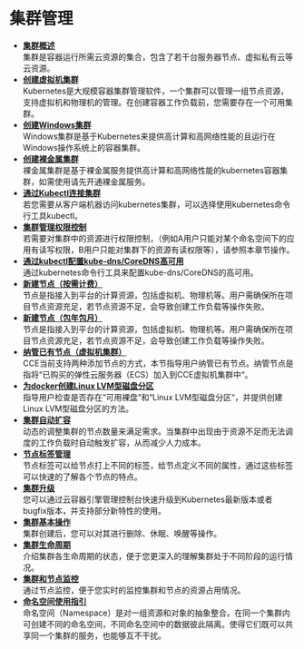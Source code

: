 # 集群管理<a name="cce_01_0027"></a>

-   **[集群概述](集群概述.md)**  
集群是容器运行所需云资源的集合，包含了若干台服务器节点、虚拟私有云等云资源。
-   **[创建虚拟机集群](创建虚拟机集群.md)**  
Kubernetes是大规模容器集群管理软件，一个集群可以管理一组节点资源，支持虚拟机和物理机的管理。在创建容器工作负载前，您需要存在一个可用集群。
-   **[创建Windows集群](创建Windows集群.md)**  
Windows集群是基于Kubernetes来提供高计算和高网络性能的且运行在Windows操作系统上的容器集群。
-   **[创建裸金属集群](创建裸金属集群.md)**  
裸金属集群是基于裸金属服务提供高计算和高网络性能的kubernetes容器集群，如需使用请先开通裸金属服务。
-   **[通过Kubectl连接集群](通过Kubectl连接集群.md)**  
若您需要从客户端机器访问kubernetes集群，可以选择使用kubernetes命令行工具kubectl。
-   **[集群管理权限控制](集群管理权限控制.md)**  
若需要对集群中的资源进行权限控制，（例如A用户只能对某个命名空间下的应用有读写权限，B用户只能对集群下的资源有读权限等），请参照本章节操作。
-   **[通过kubectl配置kube-dns/CoreDNS高可用](通过kubectl配置kube-dns-CoreDNS高可用.md)**  
通过kubernetes命令行工具来配置kube-dns/CoreDNS的高可用。
-   **[新建节点（按需计费）](新建节点（按需计费）.md)**  
节点是指接入到平台的计算资源，包括虚拟机、物理机等。用户需确保所在项目节点资源充足，若节点资源不足，会导致创建工作负载等操作失败。
-   **[新建节点（包年包月）](新建节点（包年包月）.md)**  
节点是指接入到平台的计算资源，包括虚拟机、物理机等。用户需确保所在项目节点资源充足，若节点资源不足，会导致创建工作负载等操作失败。
-   **[纳管已有节点（虚拟机集群）](纳管已有节点（虚拟机集群）.md)**  
CCE当前支持两种添加节点的方式，本节指导用户纳管已有节点。纳管节点是指将“已购买的弹性云服务器（ECS）加入到CCE虚拟机集群中“。
-   **[为docker创建Linux LVM型磁盘分区](为docker创建Linux-LVM型磁盘分区.md)**  
指导用户检查是否存在“可用裸盘“和“Linux LVM型磁盘分区“，并提供创建Linux LVM型磁盘分区的方法。
-   **[集群自动扩容](集群自动扩容.md)**  
动态的调整集群的节点数量来满足需求。当集群中出现由于资源不足而无法调度的工作负载时自动触发扩容，从而减少人力成本。
-   **[节点标签管理](节点标签管理.md)**  
节点标签可以给节点打上不同的标签，给节点定义不同的属性，通过这些标签可以快速的了解各个节点的特点。
-   **[集群升级](集群升级.md)**  
您可以通过云容器引擎管理控制台快速升级到Kubernetes最新版本或者bugfix版本，并支持部分新特性的使用。
-   **[集群基本操作](集群基本操作.md)**  
集群创建后，您可以对其进行删除、休眠、唤醒等操作。
-   **[集群生命周期](集群生命周期.md)**  
介绍集群各生命周期的状态，便于您更深入的理解集群处于不同阶段的运行情况。
-   **[集群和节点监控](集群和节点监控.md)**  
通过节点监控，便于您实时的监控集群和节点的资源占用情况。
-   **[命名空间使用指引](命名空间使用指引.md)**  
命名空间（Namespace）是对一组资源和对象的抽象整合。在同一个集群内可创建不同的命名空间，不同命名空间中的数据彼此隔离。使得它们既可以共享同一个集群的服务，也能够互不干扰。

